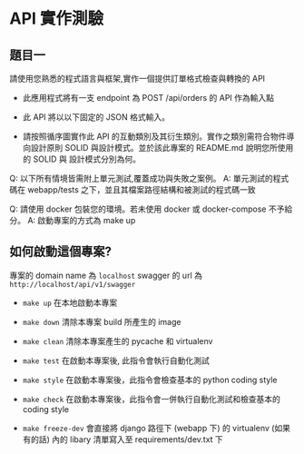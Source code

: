 # API 實作測驗
## 題目一

請使用您熟悉的程式語言與框架,實作一個提供訂單格式檢查與轉換的 API

- 此應用程式將有一支 endpoint 為 POST /api/orders 的 API 作為輸入點

- 此 API 將以以下固定的 JSON 格式輸入。

- 請按照循序圖實作此 API 的互動類別及其衍生類別。實作之類別需符合物件導向設計原則 SOLID 與設計模式。並於該此專案的 README.md 說明您所使用的 SOLID 與
設計模式分別為何。


Q: 以下所有情境皆需附上單元測試,覆蓋成功與失敗之案例。
A: 單元測試的程式碼在 webapp/tests 之下，並且其檔案路徑結構和被測試的程式碼一致

Q: 請使用 docker 包裝您的環境。若未使用 docker 或 docker-compose 不予給分。
A: 啟動專案的方式為 make up


## 如何啟動這個專案?
專案的 domain name 為 `localhost`
swagger 的 url 為 `http://localhost/api/v1/swagger`

- `make up`
在本地啟動本專案

- `make down`
清除本專案 build 所產生的 image

- `make clean`
清除本專案產生的 pycache 和 virtualenv

- `make test`
在啟動本專案後, 此指令會執行自動化測試

- `make style`
在啟動本專案後，此指令會檢查基本的 python coding style

- `make check`
在啟動本專案後，此指令會一併執行自動化測試和檢查基本的 coding style

- `make freeze-dev`
會直接將 django 路徑下 (webapp 下) 的 virtualenv (如果有的話) 內的 libary 清單寫入至 requirements/dev.txt 下
